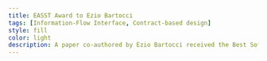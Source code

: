 ```yaml
---
title: EASST Award to Ezio Bartocci
tags: [Information-Flow Interface, Contract-based design]  
style: fill
color: light
description: A paper co-authored by Ezio Bartocci received the Best Software Science Paper presented at the European Joint Conferences on Theory and Practise of Software 2022
---
```


# 



